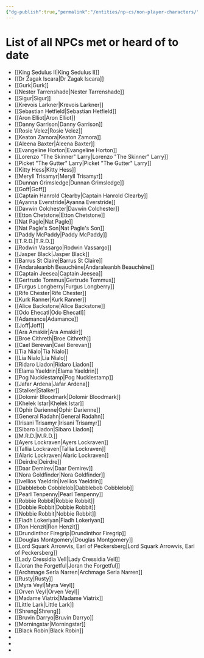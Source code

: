 ```yaml
---
{"dg-publish":true,"permalink":"/entities/np-cs/non-player-characters/","tags":["NPC"]}
---
```


# List of all NPCs met or heard of to date
- [[King Sedulus II\|King Sedulus II]]
- [[Dr Zagak Iscara\|Dr Zagak Iscara]]
- [[Gurk\|Gurk]]
- [[Nester Tarrenshade\|Nester Tarrenshade]]
- [[Sigur\|Sigur]]
- [[Krevois Larkner\|Krevois Larkner]]
- [[Sebastian Hetfield\|Sebastian Hetfield]]
- [[Aron Elliot\|Aron Elliot]]
- [[Danny Garrison\|Danny Garrison]]
- [[Rosie Velez\|Rosie Velez]]
- [[Keaton Zamora\|Keaton Zamora]]
- [[Aleena Baxter\|Aleena Baxter]]
- [[Evangeline Horton\|Evangeline Horton]]
- [[Lorenzo "The Skinner" Larry\|Lorenzo "The Skinner" Larry]]
- [[Picket "The Gutter" Larry\|Picket "The Gutter" Larry]]
- [[Kitty Hess\|Kitty Hess]]
- [[Meryll Trisamyr\|Meryll Trisamyr]]
- [[Dunnan Grimsledge\|Dunnan Grimsledge]]
- [[Goff\|Goff]]
- [[Captain Hanrold Clearby\|Captain Hanrold Clearby]]
- [[Ayanna Everstride\|Ayanna Everstride]]
- [[Davwin Colchester\|Davwin Colchester]]
- [[Etton Chetstone\|Etton Chetstone]]
- [[Nat Pagle\|Nat Pagle]]
- [[Nat Pagle's Son\|Nat Pagle's Son]]
- [[Paddy McPaddy\|Paddy McPaddy]]
- [[T.R.D.\|T.R.D.]]
- [[Rodwin Vassargo\|Rodwin Vassargo]]
- [[Jasper Black\|Jasper Black]]
- [[Barrus St Claire\|Barrus St Claire]]
- [[Andaraleanbh Beauchêne\|Andaraleanbh Beauchêne]]
- [[Captain Jeesea\|Captain Jeesea]]
- [[Gertrude Tommus\|Gertrude Tommus]]
- [[Furgus Longberry\|Furgus Longberry]]
- [[Rife Chester\|Rife Chester]]
- [[Kurk Ranner\|Kurk Ranner]]
- [[Alice Backstone\|Alice Backstone]]
- [[Odo Ehecatl\|Odo Ehecatl]]
- [[Adamance\|Adamance]]
- [[Joff\|Joff]]
- [[Ara Amakiir\|Ara Amakiir]]
- [[Broe Cithreth\|Broe Cithreth]]
- [[Cael Berevan\|Cael Berevan]]
- [[Tia Nialo\|Tia Nialo]]
- [[Lia Nialo\|Lia Nialo]]
- [[Ridaro Liadon\|Ridaro Liadon]]
- [[Elama Yaeldrin\|Elama Yaeldrin]]
- [[Pog Nucklestamp\|Pog Nucklestamp]]
- [[Jafar Ardena\|Jafar Ardena]]
- [[Stalker\|Stalker]]
- [[Dolomir Bloodmark\|Dolomir Bloodmark]]
- [[Khelek Istar\|Khelek Istar]]
- [[Ophir Darienne\|Ophir Darienne]]
- [[General Radahn\|General Radahn]]
- [[Irisani Trisamyr\|Irisani Trisamyr]]
- [[Sibaro Liadon\|Sibaro Liadon]]
- [[M.R.D.\|M.R.D.]]
- [[Ayers Lockraven\|Ayers Lockraven]]
- [[Tallia Lockraven\|Tallia Lockraven]]
- [[Alaric Lockraven\|Alaric Lockraven]]
- [[Deirdre\|Deirdre]]
- [[Daar Demirev\|Daar Demirev]]
- [[Nora Goldfinder\|Nora Goldfinder]]
- [[Ivellios Yaeldrin\|Ivellios Yaeldrin]]
- [[Dabblebob Cobblelob\|Dabblebob Cobblelob]]
- [[Pearl Tenpenny\|Pearl Tenpenny]]
- [[Robbie Robbit\|Robbie Robbit]]
- [[Dobbie Robbit\|Dobbie Robbit]]
- [[Nobbie Robbit\|Nobbie Robbit]]
- [[Fiadh Lokeriyan\|Fiadh Lokeriyan]]
- [[Ron Henzit\|Ron Henzit]]
- [[Drundinthor Firegrip\|Drundinthor Firegrip]]
- [[Douglas Montgomery\|Douglas Montgomery]]
- [[Lord Squark Arrowvis, Earl of Peckersberg\|Lord Squark Arrowvis, Earl of Peckersberg]]
- [[Lady Cressidia Vell\|Lady Cressidia Vell]]
- [[Joran the Forgetful\|Joran the Forgetful]]
- [[Archmage Serla Narren\|Archmage Serla Narren]]
- [[Rusty\|Rusty]]
- [[Myra Veyl\|Myra Veyl]]
- [[Orven Veyl\|Orven Veyl]]
- [[Madame Viatrix\|Madame Viatrix]]
- [[Little Lark\|Little Lark]]
- [[Shreng\|Shreng]]
- [[Bruvin Darryo\|Bruvin Darryo]]
- [[Morningstar\|Morningstar]]
- [[Black Robin\|Black Robin]]
- 
- 
- 



